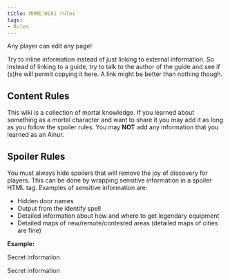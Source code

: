 ```yaml
---
title: MUME:Wiki rules
tags:
- Rules
---
```


Any player can edit any page!

Try to inline information instead of just linking to external
information. So instead of linking to a guide, try to talk to the author
of the guide and see if (s)he will permit copying it here. A link might
be better than nothing though.

## Content Rules

This wiki is a collection of mortal knowledge. If you learned about
something as a mortal character and want to share it you may add it as
long as you follow the spoiler rules. You may **NOT** add any
information that you learned as an Ainur.

## Spoiler Rules

You must always hide spoilers that will remove the joy of discovery for
players. This can be done by wrapping sensitive information in a spoiler
HTML tag. Examples of sensitive information are:

- Hidden door names
- Output from the identify spell
- Detailed information about how and where to get legendary equipment
- Detailed maps of new/remote/contested areas (detailed maps of cities
  are fine)

**Example:**

<spoiler> Secret information </spoiler>

<spoiler> Secret information </spoiler>
